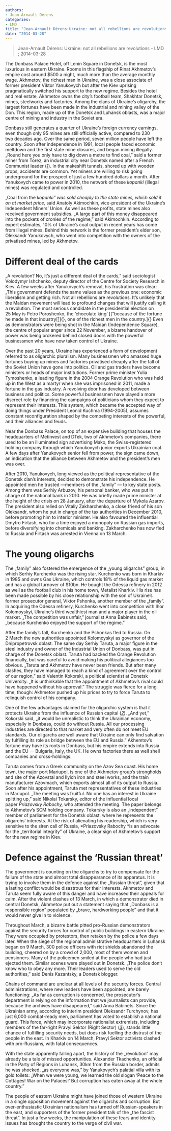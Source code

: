 ```yaml
---
authors: 
- Jean-Arnault Dérens
categories: 
- LMD
title: "Jean-Arnault Dérens:Ukraine: not all rebellions are revolutions"
date: "2014-03-28"
---
```

> Jean-Arnault Dérens: Ukraine: not all rebellions are revolutions - LMD ; 2014-03-28

The Donbass Palace Hotel, off Lenin Square in Donetsk, is the most luxurious in eastern Ukraine. Rooms in this flagship of Rinat Akhmetov’s empire cost around \$500 a night, much more than the average monthly wage. Akhmetov, the richest man in Ukraine, was a close associate of former president Viktor Yanukovych but after the Kiev uprising pragmatically switched his support to the new regime. Besides the hotel and real estate, Akhmetov owns the city’s football team, Shakhtar Donetsk, mines, steelworks and factories. Among the clans of Ukraine’s oligarchy, the largest fortunes have been made in the industrial and mining valley of the Don. This region, made up of the Donetsk and Luhansk oblasts, was a major centre of mining and industry in the Soviet era.

Donbass still generates a quarter of Ukraine’s foreign currency earnings, even though only 95 mines are still officially active, compared to 230 two decades ago. Over the same period, seven million people have left the country. Soon after independence in 1991, local people faced economic meltdown and the first state mine closures, and began mining illegally. „Round here you only have to dig down a metre to find coal,” said a former miner from Torez, an industrial city near Donetsk named after a French Communist leader ([*1*](http://mondediplo.com/2014/04/03ukraine#nb1)). In the makeshift tunnels, shored up with wooden props, accidents are common. Yet miners are willing to risk going underground for the prospect of just a few hundred dollars a month. After Yanukovych came to power in 2010, the network of these *kopanki* (illegal mines) was regulated and controlled.

„Coal from the *kopanki” was sold cheaply to the state mines, which sold it on at market price,* said Anatoly Akimochkin, vice-president of the Ukraine’s Independent Miners’ Union. As well as these profits, state mines also received government subsidies. „A large part of this money disappeared into the pockets of cronies of the regime,” said Akimochkin. According to expert estimates, 10% of Ukraine’s coal output in recent years has come from illegal mines. Behind this network is the former president’s elder son, Oleksandr Yanukovych, who went into competition with the owners of the privatised mines, led by Akhmetov.

Different deal of the cards
===========================

„A revolution? No, it’s just a different deal of the cards,” said sociologist Volodymyr Ishchenko, deputy director of the Centre for Society Research in Kiev. A few weeks after Yanukovych’s removal, his frustration was clear: „This government defends the same values as the previous one: economic liberalism and getting rich. Not all rebellions are revolutions. It’s unlikely that the Maidan movement will lead to profound changes that will justify calling it a revolution. The most serious candidate in the presidential election on 25 May is Petro Poroshenko, the ‘chocolate king’ [\[”because of the fortune he made in that industry[\]]{}, one of the richest men in the country.]{} Even as demonstrators were being shot in the Maidan (Independence Square), the centre of popular anger since 22 November, a bizarre handover of power was being brokered behind closed doors with the powerful businessmen who have now taken control of Ukraine.

Over the past 20 years, Ukraine has experienced a form of development referred to as oligarchic pluralism. Many businessmen who amassed huge fortunes buying up mines and factories privatised cheaply after the fall of the Soviet Union have gone into politics. Oil and gas traders have become ministers or heads of major institutions. Former prime minister Yulia Tymoshenko, a leading figure in the 2004 Orange Revolution who was held up in the West as a martyr when she was imprisoned in 2011, made a fortune in the gas industry. A revolving door has developed between business and politics. Some powerful businessmen have played a more discreet role by financing the campaigns of politicians whom they expect to represent their interests. This system, which became the accepted way of doing things under President Leonid Kuchma (1994-2005), assumes constant reconfiguration shaped by the competing interests of the powerful, and their alliances and feuds.

Near the Donbass Palace, on top of an expensive building that houses the headquarters of Metinvest and DTek, two of Akhmetov’s companies, there used to be an illuminated sign advertising Mako, the Swiss-registered holding company through which Yanukovych junior exports Ukrainian coal. A few days after Yanukovych senior fell from power, the sign came down, an indication that the alliance between Akhmetov and the president’s men was over.

After 2010, Yanukovych, long viewed as the political representative of the Donetsk clan’s interests, decided to demonstrate his independence. He appointed men he trusted —members of the „family” — to key state posts. Among them was Serhiy Arbuzov, his personal banker, who was put in charge of the national bank in 2010. He was briefly made prime minister at the height of the crisis on 28 January, after the departure of Mykola Azarov. The president also relied on Vitaliy Zakharchenko, a close friend of his son Oleksandr, whom he put in charge of the tax authorities in December 2010, before promoting him to interior minister. He also favoured the influential Dmytro Firtash, who for a time enjoyed a monopoly on Russian gas imports, before diversifying into chemicals and banking. Zakharchenko has now fled to Russia and Firtash was arrested in Vienna on 13 March.

The young oligarchs
===================

The „family” also fostered the emergence of the „young oligarchs” group, in which Serhiy Kurchenko was the rising star. Kurchenko was born in Kharkiv in 1985 and owns Gas Ukraine, which controls 18% of the liquid gas market and has a global turnover of \$10bn. He bought the Odessa refinery in 2012 as well as the football club in his home town, Metalist Kharkiv. His rise has been made possible by his close relationship with the son of Ukraine’s former prosecutor general, Viktor Pshonka, another member of the „family”. In acquiring the Odessa refinery, Kurchenko went into competition with Ihor Kolomoyskyi, Ukraine’s third wealthiest man and a major player in the oil market. „The competition was unfair,” journalist Anna Babinets said, „because Kurchenko enjoyed the support of the regime.”

After the family’s fall, Kurchenko and the Pshonkas fled to Russia. On 2 March the new authorities appointed Kolomoyskyi as governor of the Dnipropetrovsk oblast. The same day Serhiy Taruta, a major figure in the steel industry and owner of the Industrial Union of Donbass, was put in charge of the Donetsk oblast. Taruta had backed the Orange Revolution financially, but was careful to avoid making his political allegiances too obvious. „Taruta and Akhmetov have never been friends. But after many clashes, they have managed to reach a kind of agreement over the control of our region,” said Valentin Kokorski, a political scientist at Donetsk University. „It is unthinkable that the appointment of Akhmetov’s rival could have happened without his approval.” The struggle was fierce for a long time, though: Akhmetov pushed up his prices to try to force Taruta to relinquish control of his company.

One of the few advantages claimed for the oligarchic system is that it protects Ukraine from the influence of Russian capital ([*2*](http://mondediplo.com/2014/04/03ukraine#nb2)). „And yet,” Kokorski said, „it would be unrealistic to think the Ukrainian economy, especially in Donbass, could do without Russia. All our processing industries are directed to that market and very often do not meet EU standards. Our oligarchs are well aware that Ukraine can only find salvation by fulfilling its role as bridge between the EU and Russia.” Akhemtov’s fortune may have its roots in Donbass, but his empire extends into Russia and the EU — Bulgaria, Italy, the UK. He owns factories there as well shell companies and cross-holdings.

Taruta comes from a Greek community on the Azov Sea coast. His home town, the major port Mariupol, is one of the Akhmetov group’s strongholds and site of the Azovstal and Ilyich iron and steel works, and the train manufacturer Azovmach, which exports almost all of its output to Russia. Soon after his appointment, Taruta met representatives of these industries in Mariupol. „The meeting was fruitful. No one has an interest in Ukraine splitting up,” said Nikolai Tokarsky, editor of the influential local paper *Priazovsky Rabochy,* who attended the meeting. The paper belongs to Akhmetov’s SCM holding company. Tokarsky is also an „independent” member of parliament for the Donetsk oblast, where he represents the oligarchs’ interests. At the risk of alienating his readership, which is very sensitive to the siren call of Russia, *Priazovsky Rabochy *is an advocate for the „territorial integrity” of Ukraine, a clear sign of Akhmetov’s support for the new regime in Kiev.

Defence against the ‘Russian threat’
====================================

The government is counting on the oligarchs to try to compensate for the failure of the state and almost total disappearance of its apparatus. It is trying to involve them in the defence against the „Russian threat”, given that a lasting conflict would be disastrous for their interests. Akhmetov and Taruta seem fully aware of this danger and have increased their appeals for calm. After the violent clashes of 13 March, in which a demonstrator died in central Donetsk, Akhmetov put out a statement saying that „Donbass is a responsible region” populated by „brave, hardworking people” and that it would never give in to violence.

Throughout March, a bizarre battle pitted pro-Russian demonstrators against the security forces for control of public buildings in eastern Ukraine. They were occupied by protestors, then retaken by the police a few days later. When the siege of the regional administrative headquarters in Luhansk began on 9 March, 300 police officers with riot shields abandoned the building, cheered on by a crowd of 2,000, most of them women and pensioners. Many of the policemen smiled at the people who had just ejected them. Similar scenes were played out in Donetsk. „The police don’t know who to obey any more. Their leaders used to serve the old authorities,” said Denis Kazantsky, a Donetsk blogger.

Chains of command are unclear at all levels of the security forces. Central administrations, where new leaders have been appointed, are barely functioning: „As far as corruption is concerned, the prosecutor’s department is relying on the information that we journalists can provide, because the archives have disappeared,” said Anna Babinets. Since the Ukrainian army, according to interim president Oleksandr Turchynov, has just 6,000 combat-ready men, parliament has voted to establish a national guard. This force, which may incorporate nationalist extremists, including members of the far-right Pravyi Sektor (Right Sector) ([*3*](http://mondediplo.com/2014/04/03ukraine#nb3)), stands little chance of fulfilling security needs, but does risk fuelling the distrust of the people in the east. In Kharkiv on 14 March, Pravyi Sektor activists clashed with pro-Russians, with fatal consequences.

With the state apparently falling apart, the history of the „revolution” may already be a tale of missed opportunities. Alexander Tkachenko, an official in the Party of Regions in Luhansk, 30km from the Russian border, admits he was shocked, „as everyone was,” by Yanukovych’s palatial villa with its gold toilets: „When we were young, we learned the old slogan ‘Peace to the Cottages! War on the Palaces!’ But corruption has eaten away at the whole country.”

The people of eastern Ukraine might have joined those of western Ukraine in a single opposition movement against the oligarchs and corruption. But over-enthusiastic Ukrainian nationalism has turned off Russian-speakers in the east, and supporters of the former president talk of the „the fascist threat”. In just a few weeks, the manipulation of these fears and identity issues has brought the country to the verge of civil war.
